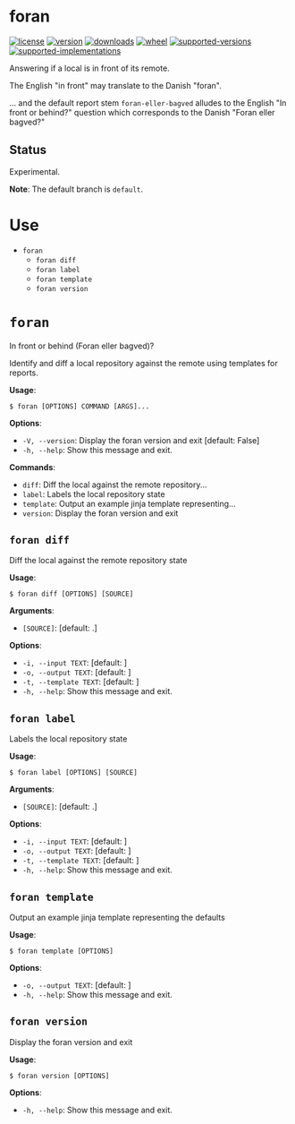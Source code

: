# foran

[![license](https://img.shields.io/github/license/sthagen/foran.svg?style=flat)](https://github.com/sthagen/foran/blob/default/LICENSE)
[![version](https://img.shields.io/pypi/v/foran.svg?style=flat)](https://pypi.python.org/pypi/foran/)
[![downloads](https://img.shields.io/pypi/dm/foran.svg?style=flat)](https://pypi.python.org/pypi/foran/)
[![wheel](https://img.shields.io/pypi/wheel/foran.svg?style=flat)](https://pypi.python.org/pypi/foran/)
[![supported-versions](https://img.shields.io/pypi/pyversions/foran.svg?style=flat)](https://pypi.python.org/pypi/foran/)
[![supported-implementations](https://img.shields.io/pypi/implementation/foran.svg?style=flat)](https://pypi.python.org/pypi/foran/)

Answering if a local is in front of its remote.

The English "in front" may translate to the Danish "foran".

... and the default report stem `foran-eller-bagved` alludes to the English "In front or behind?" question which corresponds to the Danish "Foran eller bagved?"

## Status

Experimental.

**Note**: The default branch is `default`.

# Use

<!-- MarkdownTOC -->

- `foran`
	- `foran diff`
	- `foran label`
	- `foran template`
	- `foran version`

<!-- /MarkdownTOC -->

# `foran`

In front or behind (Foran eller bagved)?

Identify and diff a local repository against the remote using templates for reports.

**Usage**:

```console
$ foran [OPTIONS] COMMAND [ARGS]...
```

**Options**:

* `-V, --version`: Display the foran version and exit  [default: False]
* `-h, --help`: Show this message and exit.

**Commands**:

* `diff`: Diff the local against the remote repository...
* `label`: Labels the local repository state
* `template`: Output an example jinja template representing...
* `version`: Display the foran version and exit

## `foran diff`

Diff the local against the remote repository state

**Usage**:

```console
$ foran diff [OPTIONS] [SOURCE]
```

**Arguments**:

* `[SOURCE]`: [default: .]

**Options**:

* `-i, --input TEXT`: [default: ]
* `-o, --output TEXT`: [default: ]
* `-t, --template TEXT`: [default: ]
* `-h, --help`: Show this message and exit.

## `foran label`

Labels the local repository state

**Usage**:

```console
$ foran label [OPTIONS] [SOURCE]
```

**Arguments**:

* `[SOURCE]`: [default: .]

**Options**:

* `-i, --input TEXT`: [default: ]
* `-o, --output TEXT`: [default: ]
* `-t, --template TEXT`: [default: ]
* `-h, --help`: Show this message and exit.

## `foran template`

Output an example jinja template representing the defaults

**Usage**:

```console
$ foran template [OPTIONS]
```

**Options**:

* `-o, --output TEXT`: [default: ]
* `-h, --help`: Show this message and exit.

## `foran version`

Display the foran version and exit

**Usage**:

```console
$ foran version [OPTIONS]
```

**Options**:

* `-h, --help`: Show this message and exit.
